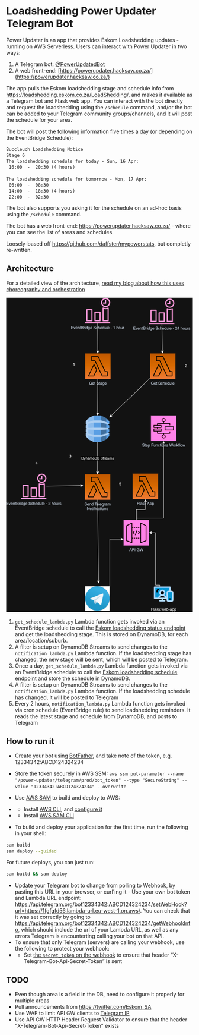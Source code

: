 # Loadshedding Power Updater Telegram Bot
Power Updater is an app that provides Eskom Loadshedding updates - running on AWS Serverless. Users can interact with Power Updater in two ways:
1. A Telegram bot: [@PowerUpdatedBot](https://t.me/PowerUpdatedBot)
2. A web front-end: [https://powerupdater.hacksaw.co.za/](https://powerupdater.hacksaw.co.za/)


The app pulls the Eskom loadshedding stage and schedule info from https://loadshedding.eskom.co.za/LoadShedding/, and makes it available as a Telegram bot and Flask web app. You can interact with the bot directly and request the loadshedding using the `/schedule` command, and/or the bot can be added to your Telegram community groups/channels, and it will post the schedule for your area.

The bot will post the following information five times a day (or depending on the EventBridge Schedule):
```
Buccleuch Loadshedding Notice 
Stage 6  
The loadshedding schedule for today - Sun, 16 Apr: 
 16:00  -  20:30 (4 hours)
  
The loadshedding schedule for tomorrow - Mon, 17 Apr: 
 06:00  -  08:30
 14:00  -  18:30 (4 hours)
 22:00  -  02:30

```

The bot also supports you asking it for the schedule on an ad-hoc basis using the `/schedule` command.

The bot has a web front-end: https://powerupdater.hacksaw.co.za/ - where you can see the list of areas and schedules.

Loosely-based off https://github.com/daffster/mypowerstats, but completly re-written.

## Architecture 

For a detailed view of the architecture, [read my blog about how this uses choreography and orchestration](https://hacksaw.co.za/blog/choreography-and-orchestration-using-aws-serverless/)

![architecture](docs/Architecture.png)

1. `get_schedule_lambda.py` Lambda function gets invoked via an EventBridge schedule to call the [Eskom loadshedding status endpoint](https://loadshedding.eskom.co.za/LoadShedding/GetStatus) and get the loadshedding stage. This is stored on DynamoDB, for each area/location/suburb.
2. A filter is setup on DynamoDB Streams to send changes to the `notification_lambda.py` Lambda function. If the loadshedding stage has changed, the new stage will be sent, which will be posted to Telegram.
3. Once a day, `get_schedule_lambda.py` Lambda function gets invoked via an EventBridge schedule to call the [Eskom loadshedding schedule endpoint](https://loadshedding.eskom.co.za/LoadShedding/GetScheduleM) and store the schedule in DynamoDB. 
4. A filter is setup on DynamoDB Streams to send changes to the `notification_lambda.py` Lambda function. If the loadshedding schedule has changed, it will be posted to Telegram
5. Every 2 hours, `notification_lambda.py` Lambda function gets invoked via cron schedule (EventBridge rule) to send loadshedding reminders. It reads the latest stage and schedule from DynamoDB, and posts to Telegram

## How to run it
- Create your bot using [BotFather](https://core.telegram.org/bots/tutorial), and take note of the token, e.g. 12334342:ABCD124324234
- Store the token securely in AWS SSM: `aws ssm put-parameter --name "/power-updater/telegram/prod/bot_token" --type "SecureString" --value "12334342:ABCD124324234" --overwrite`
- Use [AWS SAM](https://aws.amazon.com/serverless/sam/) to build and deploy to AWS:

- - Install [AWS CLI](https://docs.aws.amazon.com/cli/latest/userguide/install-cliv2.html), and  [configure it](https://docs.aws.amazon.com/cli/latest/userguide/cli-configure-quickstart.html#cli-configure-quickstart-config)
- - Install [AWS SAM CLI](https://docs.aws.amazon.com/serverless-application-model/latest/developerguide/serverless-sam-cli-install.html)
- To build and deploy your application for the first time, run the following in your shell:

```bash
sam build
sam deploy --guided
```

For future deploys, you can just run:

```bash
sam build && sam deploy
```

- Update your Telegram bot to change from polling to Webhook, by pasting this URL in your browser, or curl'ing it - Use your own bot token and Lambda URL endpoint: https://api.telegram.org/bot12334342:ABCD124324234/setWebHook?url=https://1fgfgfd56.lambda-url.eu-west-1.on.aws/. You can check that it was set correctly by going to https://api.telegram.org/bot12334342:ABCD124324234/getWebhookInfo, which should include the url of your Lambda URL, as well as any errors Telegram is encounterting calling your bot on that API.
- To ensure that only Telegram (servers) are calling your webhook, use the following to protect your webhook:
- - Set [the `secret_token` on the webhook](https://core.telegram.org/bots/api#setwebhook) to ensure that header “X-Telegram-Bot-Api-Secret-Token” is sent


## TODO

- Even though area is a field in the DB, need to configure it properly for multiple areas
- Pull announcements from https://twitter.com/Eskom_SA
- Use WAF to limit API GW clients to [Telegram IP](https://core.telegram.org/bots/webhooks#the-short-version)
- Use API GW HTTP Header Request Validator to ensure that the header “X-Telegram-Bot-Api-Secret-Token” exists
